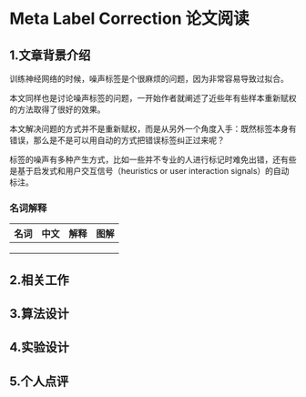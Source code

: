 # Meta Label Correction 论文阅读

## 1.文章背景介绍

训练神经网络的时候，噪声标签是个很麻烦的问题，因为非常容易导致过拟合。

本文同样也是讨论噪声标签的问题，一开始作者就阐述了近些年有些样本重新赋权的方法取得了很好的效果。

本文解决问题的方式并不是重新赋权，而是从另外一个角度入手：既然标签本身有错误，那么是不是可以用自动的方式把错误标签纠正过来呢？

标签的噪声有多种产生方式，比如一些并不专业的人进行标记时难免出错，还有些是基于启发式和用户交互信号（heuristics or user interaction signals）的自动标注。

### 名词解释

| 名词 | 中文 | 解释 | 图解 |
| ---- | ---- | ---- | ---- |
|      |      |      |      |
|      |      |      |      |
|      |      |      |      |



## 2.相关工作

## 3.算法设计

## 4.实验设计

## 5.个人点评